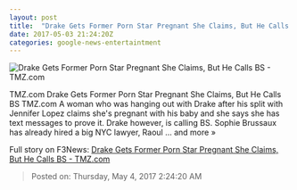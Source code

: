 ```yaml
---
layout: post
title:  "Drake Gets Former Porn Star Pregnant She Claims, But He Calls BS - TMZ.com"
date: 2017-05-03 21:24:20Z
categories: google-news-entertaintment
---
```


![Drake Gets Former Porn Star Pregnant She Claims, But He Calls BS - TMZ.com](http://ll-media.tmz.com/2017/05/03/0503-drake-rosee-devine-wenn-2-1200x630.jpg)

TMZ.com Drake Gets Former Porn Star Pregnant She Claims, But He Calls BS TMZ.com A woman who was hanging out with Drake after his split with Jennifer Lopez claims she's pregnant with his baby and she says she has text messages to prove it. Drake however, is calling BS. Sophie Brussaux has already hired a big NYC lawyer, Raoul ... and more »


Full story on F3News: [Drake Gets Former Porn Star Pregnant She Claims, But He Calls BS - TMZ.com](http://www.f3nws.com/n/WMpdrB)

> Posted on: Thursday, May 4, 2017 2:24:20 AM
